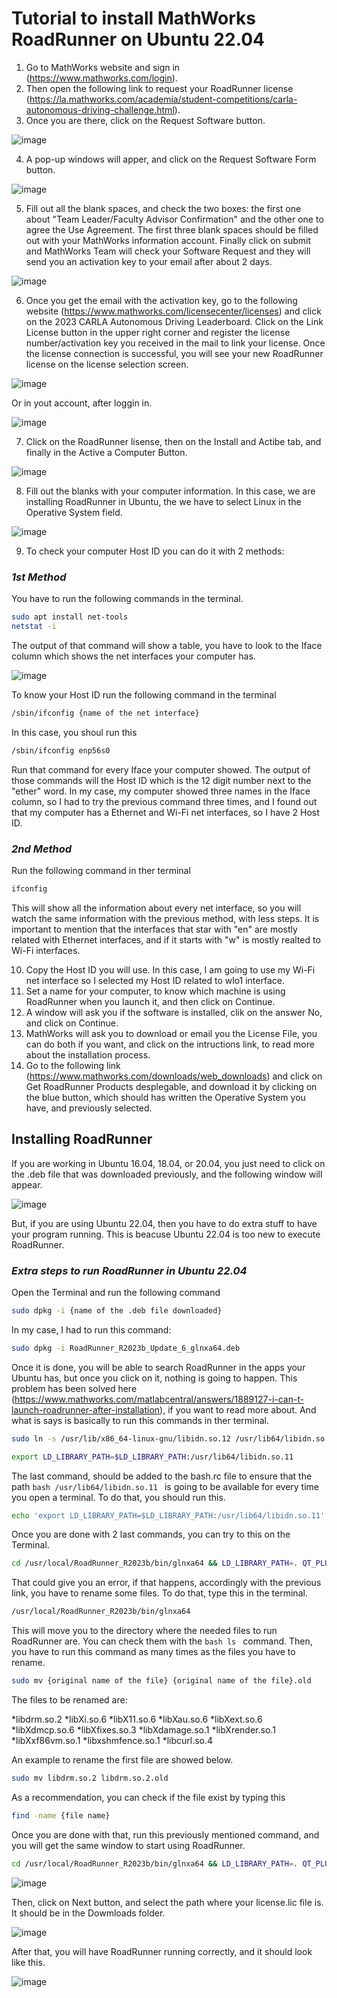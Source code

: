 # Tutorial to install MathWorks RoadRunner on Ubuntu 22.04

1. Go to MathWorks website and sign in (https://www.mathworks.com/login).
2. Then open the following link to request your RoadRunner license (https://la.mathworks.com/academia/student-competitions/carla-autonomous-driving-challenge.html).
3. Once you are there, click on the Request Software button.

![image](https://github.com/0123gabriel/Ubuntu_ROS_Tutorial/assets/108648272/e8bb554e-6694-4d78-950c-55db3d82117c)

4. A pop-up windows will apper, and click on the Request Software Form button.

![image](https://github.com/0123gabriel/Ubuntu_ROS_Tutorial/assets/108648272/8e980e08-cc63-4228-9840-2cbbdcbb7c26)

5. Fill out all the blank spaces, and check the two boxes: the first one about "Team Leader/Faculty Advisor Confirmation" and the other one to agree the Use Agreement. The first three blank spaces should be filled out with your MathWorks information account. Finally click on submit and MathWorks Team will check your Software Request and they will send you an activation key to your email after about 2 days. 
 
![image](https://github.com/0123gabriel/Ubuntu_ROS_Tutorial/assets/108648272/a8ee2ae8-86c1-4259-96e8-743d6ed6ed49)

6. Once you get the email with the activation key, go to the following website (https://www.mathworks.com/licensecenter/licenses) and click on the 2023 CARLA Autonomous Driving Leaderboard. Click on the Link License button in the upper right corner and register the license number/activation key you received in the mail to link your license. Once the license connection is successful, you will see your new RoadRunner license on the license selection screen.

![image](https://github.com/0123gabriel/Ubuntu_ROS_Tutorial/assets/108648272/aba49ba8-4a65-4093-aac5-f664d2660fc2)

Or in yout account, after loggin in. 

![image](https://github.com/0123gabriel/Ubuntu_ROS_Tutorial/assets/108648272/f14b29f1-7c58-4395-9055-8cbf07269fd6)

7. Click on the RoadRunner lisense, then on the Install and Actibe tab, and finally in the Active a Computer Button.

![image](https://github.com/0123gabriel/Ubuntu_ROS_Tutorial/assets/108648272/025acb81-442a-4da0-8495-24fc96c3168f)

8. Fill out the blanks with your computer information. In this case, we are installing RoadRunner in Ubuntu, the we have to select Linux in the Operative System field.

![image](https://github.com/0123gabriel/Ubuntu_ROS_Tutorial/assets/108648272/a010dfd4-e165-4da3-b94e-a40f6c9fc42b)

9. To check your computer Host ID you can do it with 2 methods:

### ***1st Method***

You have to run the following commands in the terminal.

```bash
sudo apt install net-tools
netstat -i
```

The output of that command will show a table, you have to look to the Iface column which shows the net interfaces your computer has. 

![image](https://github.com/0123gabriel/Ubuntu_ROS_Tutorial/assets/108648272/7c10c7bf-6ebd-4453-9f1c-85fcc6e6822f)

To know your Host ID run the following command in the terminal

```bash
/sbin/ifconfig {name of the net interface}
```

In this case, you shoul run this

```bash
/sbin/ifconfig enp56s0
```

Run that command for every Iface your computer showed. The output of those commands will the Host ID which is the 12 digit number next to the "ether" word. In my case, my computer showed three names in the Iface column, so I had to try the previous command three times, and I found out that my computer has a Ethernet and Wi-Fi net interfaces, so I have 2 Host ID. 

### ***2nd Method***

Run the following command in ther terminal

```bash
ifconfig
```

This will show all the information about every net interface, so you will watch the same information with the previous method, with less steps. It is important to mention that the interfaces that star with "en" are mostly related with Ethernet interfaces, and if it starts with "w" is mostly realted to Wi-Fi interfaces. 

10. Copy the Host ID you will use. In this case, I am going to use my Wi-Fi net interface so I selected my Host ID related to wlo1 interface.
11. Set a name for your computer, to know which machine is using RoadRunner when you launch it, and then click on Continue.
12. A window will ask you if the software is installed, clik on the answer No, and click on Continue.
13. MathWorks will ask you to download or email you the License File, you can do both if you want, and click on the intructions link, to read more about the installation process.
14. Go to the following link (https://www.mathworks.com/downloads/web_downloads) and click on Get RoadRunner Products desplegable, and download it by clicking on the blue button, which should has written the Operative System you have, and previously selected.

## Installing RoadRunner

If you are working in Ubuntu 16.04, 18.04, or 20.04, you just need to click on the .deb file that was downloaded previously, and the following window will appear. 

![image](https://github.com/0123gabriel/Ubuntu_ROS_Tutorial/assets/108648272/46733497-76e2-4384-8519-acdd0e5a2aee)

But, if you are using Ubuntu 22.04, then you have to do extra stuff to have your program running. This is beacuse Ubuntu 22.04 is too new to execute RoadRunner. 

### ***Extra steps to run RoadRunner in Ubuntu 22.04***

Open the Terminal and run the following command

```bash
sudo dpkg -i {name of the .deb file downloaded}
```

In my case, I had to run this command:

```bash
sudo dpkg -i RoadRunner_R2023b_Update_6_glnxa64.deb
```

Once it is done, you will be able to search RoadRunner in the apps your Ubuntu has, but once you click on it, nothing is going to happen. This problem has been solved here (https://www.mathworks.com/matlabcentral/answers/1889127-i-can-t-launch-roadrunner-after-installation), if you want to read more about. And what is says is basically to run this commands in ther terminal.

```bash
sudo ln -s /usr/lib/x86_64-linux-gnu/libidn.so.12 /usr/lib64/libidn.so.11
```

```bash
export LD_LIBRARY_PATH=$LD_LIBRARY_PATH:/usr/lib64/libidn.so.11
```

The last command, should be added to the bash.rc file to ensure that the path ```bash /usr/lib64/libidn.so.11 ``` is going to be available for every time you open a terminal. To do that, you should run this.

```bash
echo 'export LD_LIBRARY_PATH=$LD_LIBRARY_PATH:/usr/lib64/libidn.so.11' >> ~/.bashrc
```

Once you are done with 2 last commands, you can try to this on the Terminal.

```bash
cd /usr/local/RoadRunner_R2023b/bin/glnxa64 && LD_LIBRARY_PATH=. QT_PLUGIN_PATH=./plugins ./AppRoadRunner
```

That could give you an error, if that happens, accordingly with the previous link, you have to rename some files. To do that, type this in the terminal.

```bash
/usr/local/RoadRunner_R2023b/bin/glnxa64
```

This will move you to the directory where the needed files to run RoadRunner are. You can check them with the ```bash ls ``` command. Then, you have to run this command as many times as the files you have to rename. 

```bash
sudo mv {original name of the file} {original name of the file}.old
```

The files to be renamed are:

*libdrm.so.2
*libXi.so.6
*libX11.so.6
*libXau.so.6
*libXext.so.6
*libXdmcp.so.6
*libXfixes.so.3
*libXdamage.so.1
*libXrender.so.1
*libXxf86vm.so.1
*libxshmfence.so.1
*libcurl.so.4

An example to rename the first file are showed below.

```bash
sudo mv libdrm.so.2 libdrm.so.2.old
```

As a recommendation, you can check if the file exist by typing this

```bash
find -name {file name}
```

Once you are done with that, run this previously mentioned command, and you will get the same window to start using RoadRunner. 

```bash
cd /usr/local/RoadRunner_R2023b/bin/glnxa64 && LD_LIBRARY_PATH=. QT_PLUGIN_PATH=./plugins ./AppRoadRunner
```

![image](https://github.com/0123gabriel/Ubuntu_ROS_Tutorial/assets/108648272/46733497-76e2-4384-8519-acdd0e5a2aee)

Then, click on Next button, and select the path where your license.lic file is. It should be in the Dowmloads folder.   

![image](https://github.com/0123gabriel/Ubuntu_ROS_Tutorial/assets/108648272/ff78bae2-81d6-4c2e-9cac-a9573ecbb151)

After that, you will have RoadRunner running correctly, and it should look like this. 

![image](https://github.com/0123gabriel/Ubuntu_ROS_Tutorial/assets/108648272/791ca4fe-0855-4a97-8e53-955617bae588)





